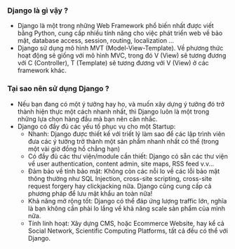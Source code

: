 ### Django là gì vậy ?

- Django là một trong những Web Framework phổ biến nhất được viết bằng Python, cung cấp nhiều tính năng cho việc phát
  triển web về bảo mật, database access, session, routing, localization …
- Django sử dụng mô hình MVT (Model-View-Template). Về phương thức hoạt động sẽ giống với mô hình MVC, trong đó V (View)
  sẽ tương đương với C (Controller), T (Template) sẽ tương đương với V (View) ở các framework khác.

### Tại sao nên sử dụng Django ?

- Nếu bạn đang có một ý tưởng hay ho, và muốn xây dựng ý tưởng đó trở thành hiện thực một cách nhanh nhất, thì Django
  luôn là một trong những lựa chọn hàng đầu mà bạn nên cân nhắc.
- Django có đầy đủ các yếu tố phục vụ cho một Startup:
    + Nhanh: Django được thiết kế với triết lý làm sao để các lập trình viên đưa các ý tưởng trở thành một sản phẩm
      nhanh nhất có thể (trong một vài giờ đồng hồ chẳng hạn)
    + Có đầy đủ các thư viện/module cần thiết: Django có sẵn các thư viện về user authentication, content admin, site
      maps, RSS feed v.v...
    + Đảm bảo về tính bảo mật: Không còn các nỗi lo về các lỗi bảo mật thông thường như SQL Injection, cross-site
      scripting, cross-site request forgery hay clickjacking nữa. Django cũng cung cấp cả phương pháp để lưu mật khẩu an
      toàn nữa!
    + Khả năng mở rộng tốt: Django có thể đáp ứng lượng traffic lớn, nghĩa là bạn không cần phải lo lắng về khả năng
      scale sản phẩm của mình nữa.
    + Tính linh hoạt: Xây dựng CMS, hoặc Ecommerce Website, hay kể cả Social Network, Scientific Computing Platforms,
      tất cả đều có thể với Django.